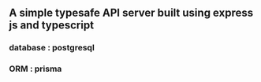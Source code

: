 ## A simple typesafe API server built using express js and typescript

### database : postgresql
### ORM : prisma